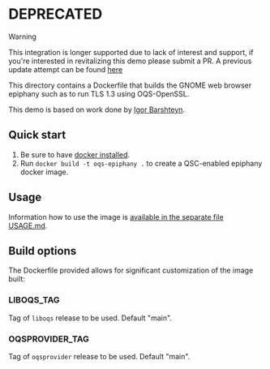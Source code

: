 # DEPRECATED

> [!Warning]
> This integration is longer supported due to lack of interest and support, if you're interested in revitalizing this demo please submit a PR. A previous update attempt can be found [here](https://github.com/open-quantum-safe/oqs-demos/commit/da3d03042a0b39caf500f0ce3744145e66b09f70)

This directory contains a Dockerfile that builds the GNOME web browser epiphany such as to run TLS 1.3 using OQS-OpenSSL.

This demo is based on work done by [Igor Barshteyn](https://www.linkedin.com/pulse/demonstrating-quantum-safe-tls-13-web-server-client-nist-barshteyn).

## Quick start

1) Be sure to have [docker installed](https://docs.docker.com/install).
2) Run `docker build -t oqs-epiphany .` to create a QSC-enabled epiphany docker image.

## Usage

Information how to use the image is [available in the separate file USAGE.md](USAGE.md).

## Build options

The Dockerfile provided allows for significant customization of the image built:


### LIBOQS_TAG

Tag of `liboqs` release to be used. Default "main".

### OQSPROVIDER_TAG

Tag of `oqsprovider` release to be used. Default "main".


